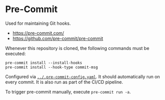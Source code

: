 # Pre-Commit

Used for maintaining Git hooks.

- https://pre-commit.com/
- https://github.com/pre-commit/pre-commit

Whenever this repository is cloned, the following commands must be executed:

    pre-commit install --install-hooks
    pre-commit install --hook-type commit-msg

Configured via [`../.pre-commit-config.yaml`](../.pre-commit-config.yaml). It
should automatically run on every commit. It is also run as part of the CI/CD
pipeline.

To trigger pre-commit manually, execute `pre-commit run -a`.
